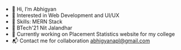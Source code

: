 - 👋 Hi, I’m Abhigyan
- 🍁 Interested in Web Development and UI/UX
- 🍁 Skills: MERN Stack
- 🍁 BTech'21 Nit Jalandhar
- 🍁 Currently working on Placement Statistics website for my college
- 📬 Contact me for collaboration abhigyanapl@gmail.com

<!---
abhigyanapl/abhigyanapl is a ✨ special ✨ repository because its `README.md` (this file) appears on your GitHub profile.
You can click the Preview link to take a look at your changes.
--->
